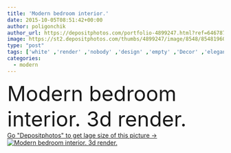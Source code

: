 ```yaml
---
title: 'Modern bedroom interior.'
date: 2015-10-05T08:51:42+00:00
author: poligonchik
author_url: https://depositphotos.com/portfolio-4899247.html?ref=64678756
image: https://st2.depositphotos.com/thumbs/4899247/image/8548/85481960/api_thumb_450.jpg?forcejpeg=true
type: "post"
tags: ['white' ,'render' ,'nobody' ,'design' ,'empty' ,'Decor' ,'elegance' ,'bed' ,'3d' ,'modern' ,'gray' ,'house' ,'interior' ,'home' ,'furniture' ,'room' ,'indoors' ,'front' ,'apartment' ,'bedroom' ,'contemporary' ,'decorating' ,'minimalism' ,'frontal' ]
categories: 
  - modern
---
```

<div aling="center">
            <font size="60"> Modern bedroom interior. 3d render.</font>   
</div>
<div>
    <a href='https://st2.depositphotos.com/thumbs/4899247/image/8548/85481960/api_thumb_450.jpg?forcejpeg=true?ref=64678756' target=_blank > Go "Depositphotos" to get lage size of this picture ->
        <img href='https://st2.depositphotos.com/thumbs/4899247/image/8548/85481960/api_thumb_450.jpg?forcejpeg=true?ref=64678756' src='https://st2.depositphotos.com/4899247/8548/i/950/depositphotos_85481960-stock-photo-modern-bedroom-interior.jpg?forcejpeg=true' alt='Modern bedroom interior. 3d render.' >
    </a>
</div>
